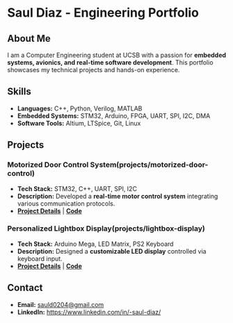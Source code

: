 # Saul Diaz - Engineering Portfolio

## About Me
I am a Computer Engineering student at UCSB with a passion for **embedded systems, avionics, and real-time software development**. This portfolio showcases my technical projects and hands-on experience.

## Skills 
- **Languages:** C++, Python, Verilog, MATLAB
- **Embedded Systems:** STM32, Arduino, FPGA, UART, SPI, I2C, DMA
- **Software Tools:** Altium, LTSpice, Git, Linux

## Projects
### Motorized Door Control System(projects/motorized-door-control)
- **Tech Stack:** STM32, C++, UART, SPI, I2C
- **Description:** Developed a **real-time motor control system** integrating various communication protocols.
- **[Project Details](projects/motorized-door-control/README.md)** | **[Code](projects/motorized-door-control/main.cpp)**

### Personalized Lightbox Display(projects/lightbox-display)
- **Tech Stack:** Arduino Mega, LED Matrix, PS2 Keyboard
- **Description:** Designed a **customizable LED display** controlled via keyboard input.
- **[Project Details](projects/lightbox-display/README.md)** | **[Code](projects/lightbox-display/main.ino)**

##  Contact
- **Email:** sauld0204@gmail.com  
- **LinkedIn:** https://www.linkedin.com/in/-saul-diaz/    
